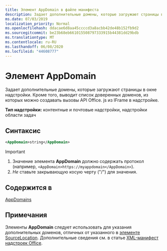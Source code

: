 ```yaml
---
title: Элемент AppDomain в файле манифеста
description: Задает дополнительные домены, которые загружают страницы в окне надстройки.
ms.date: 07/03/2019
localization_priority: Normal
ms.openlocfilehash: ddacae6d8aa45ccccd3a8acbb42de48b152fb9d2
ms.sourcegitcommit: be23b68eb661015508797333915b44381dd29bdb
ms.translationtype: MT
ms.contentlocale: ru-RU
ms.lasthandoff: 06/08/2020
ms.locfileid: "44608777"
---
```

# <a name="appdomain-element"></a>Элемент AppDomain

Задает дополнительные домены, которые загружают страницы в окне надстройки. Кроме того, выводит список доверенных доменов, из которых можно создавать вызовы API Office. js из IFrame в надстройке.

**Тип надстройки:** контентные и почтовые надстройки, надстройки области задач

## <a name="syntax"></a>Синтаксис

```XML
<AppDomain>string</AppDomain>
```

> [!IMPORTANT]
> 1. Значение элемента **AppDomain** должно содержать протокол (например, `<AppDomain>https://myappdomain</AppDomain>`).
> 2. *Не* ставьте закрывающую косую черту ("/") для значения.

## <a name="contained-in"></a>Содержится в

[AppDomains](appdomains.md)

## <a name="remarks"></a>Примечания

Элементы **AppDomain** следует использовать для указания дополнительных доменов, отличных от указанного в [элементе SourceLocation](sourcelocation.md). Дополнительные сведения см. в статье [XML-манифест надстроек Office](../../develop/add-in-manifests.md).
